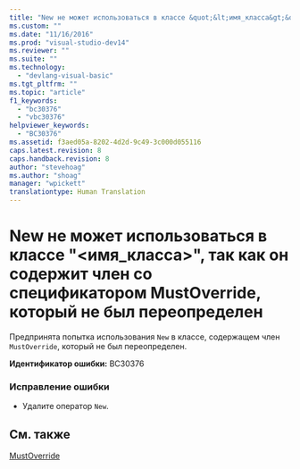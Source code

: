 ```yaml
---
title: "New не может использоваться в классе &quot;&lt;имя_класса&gt;&quot;, так как он содержит член со спецификатором MustOverride, который не был переопределен | Microsoft Docs"
ms.custom: ""
ms.date: "11/16/2016"
ms.prod: "visual-studio-dev14"
ms.reviewer: ""
ms.suite: ""
ms.technology: 
  - "devlang-visual-basic"
ms.tgt_pltfrm: ""
ms.topic: "article"
f1_keywords: 
  - "bc30376"
  - "vbc30376"
helpviewer_keywords: 
  - "BC30376"
ms.assetid: f3aed05a-8202-4d2d-9c49-3c000d055116
caps.latest.revision: 8
caps.handback.revision: 8
author: "stevehoag"
ms.author: "shoag"
manager: "wpickett"
translationtype: Human Translation
---
```

# New не может использоваться в классе &quot;&lt;имя_класса&gt;&quot;, так как он содержит член со спецификатором MustOverride, который не был переопределен
Предпринята попытка использования `New` в классе, содержащем член `MustOverride`, который не был переопределен.  
  
 **Идентификатор ошибки:** BC30376  
  
### Исправление ошибки  
  
-   Удалите оператор `New`.  
  
## См. также  
 [MustOverride](../../visual-basic/language-reference/modifiers/mustoverride.md)